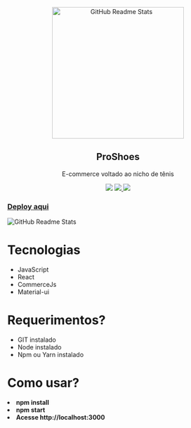 <p align="center">
 <img width="300px" src="https://i.imgur.com/hGzetHo.png" align="center" alt="GitHub Readme Stats" />
 <h2 align="center">ProShoes</h2>
 <p align="center">E-commerce voltado ao nicho de tênis</p>
  <p align="center">
      <img  src="https://img.shields.io/badge/Building-javaScript-yellow" />
    </a>
    <a href="">
      <img src="https://img.shields.io/badge/Building-%20Material--UI-%230081CB" />
    </a>
    <a href="">
      <img src="https://img.shields.io/badge/Building-CommerceJS-%230081CB" />
    </a>
</p>
<h3>
<a href="https://commercejsproshoes.netlify.app/">Deploy aqui</a>
 </h3>
 <img width="auto" src="https://i.imgur.com/KZWpbLQ.png" align="center" alt="GitHub Readme Stats" />
<h1>Tecnologias</h1>
<ul>
<li>JavaScript</li>
<li>React</li>
<li>CommerceJs</li>
<li>Material-ui</li>
</ul>
<h1>Requerimentos?</h1>
<ul>
<li>GIT instalado</li>
<li>Node instalado</li>
<li>Npm ou Yarn instalado</li>
</ul>
<h1>Como usar?</h1>
<li> <strong>npm install<strong></li>
<li> <strong>npm start<strong></li>
<li> Acesse <strong>http://localhost:3000</strong></li>
</ul>

